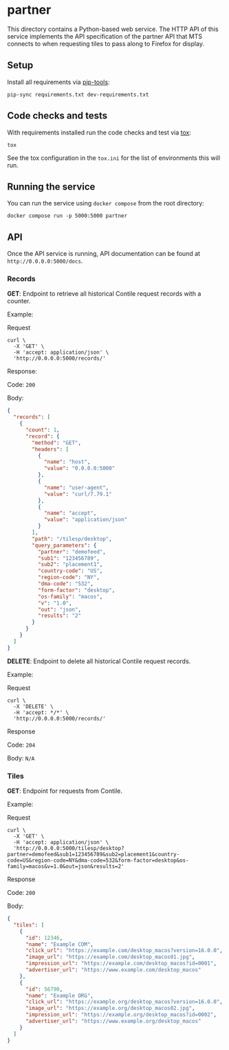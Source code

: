 # partner

This directory contains a Python-based web service. The HTTP API of this service
implements the API specification of the partner API that MTS connects to when
requesting tiles to pass along to Firefox for display.

## Setup

Install all requirements via [pip-tools][pip-tools]:

```text
pip-sync requirements.txt dev-requirements.txt
```

## Code checks and tests

With requirements installed run the code checks and test via [tox][tox]:

```text
tox
```

See the tox configuration in the `tox.ini` for the list of environments this
will run.

## Running the service

You can run the service using `docker compose` from the root directory:

```text
docker compose run -p 5000:5000 partner
```

## API

Once the API service is running, API documentation can be found at 
`http://0.0.0.0:5000/docs`.

### Records

**GET**: Endpoint to retrieve all historical Contile request records with a counter.

Example: 

Request

```text
curl \
  -X 'GET' \
  -H 'accept: application/json' \
  'http://0.0.0.0:5000/records/'
```

Response:

Code: `200`

Body:
```json
{
  "records": [
    {
      "count": 1,
      "record": {
        "method": "GET",
        "headers": [
          {
            "name": "host",
            "value": "0.0.0.0:5000"
          },
          {
            "name": "user-agent",
            "value": "curl/7.79.1"
          },
          {
            "name": "accept",
            "value": "application/json"
          }
        ],
        "path": "/tilesp/desktop",
        "query_parameters": {
          "partner": "demofeed",
          "sub1": "123456789",
          "sub2": "placement1",
          "country-code": "US",
          "region-code": "NY",
          "dma-code": "532",
          "form-factor": "desktop",
          "os-family": "macos",
          "v": "1.0",
          "out": "json",
          "results": "2"
        }
      }
    }
  ]
}
```

**DELETE**: Endpoint to delete all historical Contile request records.

Example:

Request

```text
curl \
  -X 'DELETE' \
  -H 'accept: */*' \
  'http://0.0.0.0:5000/records/'
```

Response

Code: `204`

Body: `N/A`

### Tiles

**GET**: Endpoint for requests from Contile.

Example:

Request

```text
curl \
  -X 'GET' \
  -H 'accept: application/json' \
  'http://0.0.0.0:5000/tilesp/desktop?partner=demofeed&sub1=123456789&sub2=placement1&country-code=US&region-code=NY&dma-code=532&form-factor=desktop&os-family=macos&v=1.0&out=json&results=2'
```

Response

Code: `200`

Body:

```json
{
  "tiles": [
    {
      "id": 12346,
      "name": "Example COM",
      "click_url": "https://example.com/desktop_macos?version=16.0.0",
      "image_url": "https://example.com/desktop_macos01.jpg",
      "impression_url": "https://example.com/desktop_macos?id=0001",
      "advertiser_url": "https://www.example.com/desktop_macos"
    },
    {
      "id": 56790,
      "name": "Example ORG",
      "click_url": "https://example.org/desktop_macos?version=16.0.0",
      "image_url": "https://example.org/desktop_macos02.jpg",
      "impression_url": "https://example.org/desktop_macos?id=0002",
      "advertiser_url": "https://www.example.org/desktop_macos"
    }
  ]
}
```

[tox]: https://pypi.org/project/tox/
[pip-tools]: https://pypi.org/project/pip-tools/
